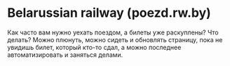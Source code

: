 # Belarussian railway (poezd.rw.by)
Как часто вам нужно уехать поездом, а билеты уже раскуплены? Что делать? Можно плюнуть, можно сидеть и обновлять страницу, пока не увидишь билет, который кто-то сдал, а можно последнее автоматизировать и заняться делами.
